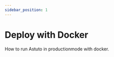 ```yaml
---
sidebar_position: 1
---
```


# Deploy with Docker

How to run Astuto in productionmode with docker.
